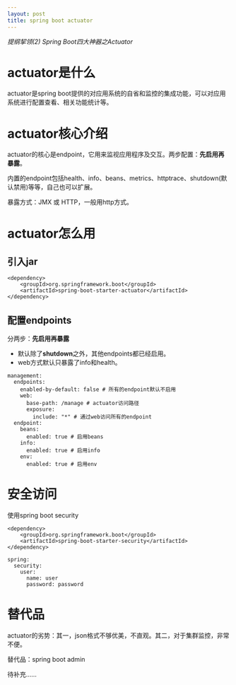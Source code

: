 ```yaml
---
layout: post
title: spring boot actuator
---
```


*提纲挈领(2)  Spring Boot四大神器之Actuator*

# actuator是什么

actuator是spring boot提供的对应用系统的自省和监控的集成功能，可以对应用系统进行配置查看、相关功能统计等。

# actuator核心介绍

actuator的核心是endpoint，它用来监视应用程序及交互。两步配置：**先启用再暴露**。

内置的endpoint包括health、info、beans、metrics、httptrace、shutdown(默认禁用)等等，自己也可以扩展。

暴露方式：JMX 或 HTTP，一般用http方式。

# actuator怎么用

## 引入jar

```
<dependency>
	<groupId>org.springframework.boot</groupId>
	<artifactId>spring-boot-starter-actuator</artifactId>
</dependency>
```

## 配置endpoints

分两步：**先启用再暴露**

- 默认除了**shutdown**之外，其他endpoints都已经启用。
- web方式默认只暴露了info和health。

```
management:
  endpoints:
    enabled-by-default: false # 所有的endpoint默认不启用
    web:
      base-path: /manage # actuator访问路径
      exposure:
        include: "*" # 通过web访问所有的endpoint
  endpoint:
    beans:
      enabled: true # 启用beans
    info:
      enabled: true # 启用info
    env:
      enabled: true # 启用env
```

# 安全访问

使用spring boot security

```
<dependency>    
	<groupId>org.springframework.boot</groupId>    
	<artifactId>spring-boot-starter-security</artifactId> 
</dependency>

spring:
  security:
    user:
      name: user
      password: password
```

# 替代品

actuator的劣势：其一，json格式不够优美，不直观。其二，对于集群监控，非常不便。

替代品：spring boot admin

待补充……

